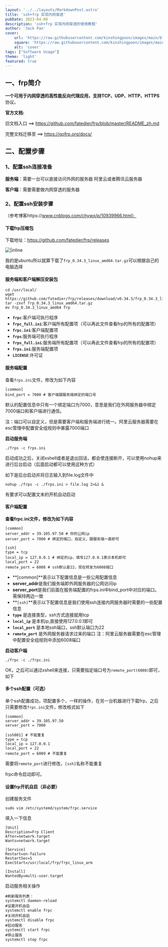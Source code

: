 ```yaml
---
layout: '../../layouts/MarkdownPost.astro'
title: 'ssh+frp 实现内网穿透'
pubDate: 2023-04-08
description: 'ssh+frp 实现内网穿透的使用教程'
author: 'Jack Pan'
cover:
    url: 'https://raw.githubusercontent.com/kinshingpoon/images/main/blog-imgs/20230409112208.png'
    square: 'https://raw.githubusercontent.com/kinshingpoon/images/main/blog-imgs/20230409112208.png'
    alt: 'cover'
tags: ["Software Usage"]
theme: 'light'
featured: true
---
```


## 一、frp简介

**一个可用于内网穿透的高性能反向代理应用，**支持**TCP、UDP、HTTP、HTTPS**协议。

**官方文档:**

旧文档入口 ==> https://github.com/fatedier/frp/blob/master/README_zh.md

完整文档迁移至 ==> https://gofrp.org/docs/

## 二、配置步骤

### 1、配置ssh连接准备

**服务端**：需要一台可以直接访问外网的服务器 阿里云或者腾讯云服务器

**客户端**：需要需要做内网穿透的服务器

### 2、配置ssh安装步骤

（参考博客https://www.cnblogs.com/chywx/p/10939966.html）

#### 下载frp压缩包

下载地址：https://github.com/fatedier/frp/releases

![|inline](https://raw.githubusercontent.com/kinshingpoon/images/main/blog-imgs/image-20220304171619936.png)

我的是ubuntu所以就算下载了`frp_0.34.3_linux_amd64.tar.gz`可以根据自己的电脑选择

#### 服务端和客户端解压安装包

```
cd /usr/local/
wget https://github.com/fatedier/frp/releases/download/v0.34.3/frp_0.34.3_linux_amd64.tar.gz
tar -zxvf frp_0.34.3_linux_amd64.tar.gz
mv frp_0.34.3_linux_amd64 frp
```

- **`frpc`**:客户端可执行程序
- **`frpc_full.ini`**:客户端所有配置项（可以再此文件查看frp的所有的配置项）
- **`frpc.ini`**:客户端配置项
- **`frps`**:服务端可执行程序
- **`frps_full.ini`**:服务端所有配置项（可以再此文件查看frp的所有的配置项）
- **`frps.ini`**:服务端配置项
- **`LICENSE`**:许可证

#### **服务端配置**

查看`frps.ini`文件，修改为如下内容

```
[common]
bind_port = 7000 # 客户端跟服务端绑定的端口号
```

默认的配置信息中只有一个绑定端口为7000，意思是我们在外网服务器中绑定7000端口和客户端进行通信。

注：端口可以自定义，但是需要客户端和服务端进行统一。阿里云服务器需要在esc管理中配置安全组规则中暴露7000端口

**启动服务端**

```
./frps -c frps.ini
```

启动成功之后，关闭xshell或者是退出回话，都会使连接断开，可以使用nohup来进行后台启动（后面启动都可以使用这种方式）

如下是后台启动并将日志输入到file.log文件中

```
nohup ./frps -c ./frps.ini > file.log 2>&1 &
```

有要求可以配置文末的开机自动启动

#### **客户端配置**

**查看frpc.ini文件，修改为如下内容**

```
[common]
server_addr = 39.105.97.50 # 你的公网ip
server_port = 7000 # 绑定的端口，自定义，跟服务端一直即可

[ssh]
type = tcp
local_ip = 127.0.0.1 # 绑定的ip，填写127.0.0.1表示本机即可
local_port = 22
remote_port = 6008 # ssh默认是22，现在转发为6008端口
```

- **[common]**表示以下配置信息是一些公用配置信息
- **server_addr**是我们服务端即外网服务器的公网访问ip
- **server_port**是我们前面在服务端配置的frps.ini中bind_port中对应的端口。需保持两边一致
- **`[ssh]`**表示以下配置信息是我们使用ssh连接内网服务器时需要的一些配置信息
- **`type`** 是连接类型，ssh方式连接就用tcp
- **`local_ip`** 是本机ip,直接使用127.0.0.1即可
- **`local_port`** 是本地ssh端口，ssh默认端口为22
- **`remote_port`** 是外网服务器请求过来的端口 注：阿里云服务器需要在esc管理中配置安全组规则中添加6008端口

**启动客户端**

```
./frpc -c ./frpc.ini
```

 OK，之后可以通过xshell来连接，只需要指定端口号为`remote_port(6008)`即可，如下

#### **多个ssh配置**（可选）

单个ssh配置成功，项配置多个，一样的操作，在另一台机器进行下载frp，之后只需要修改`frpc.ini`文件，修改格式如下

```
[common]
server_addr = 39.105.97.50
server_port = 7000

[ssh001] # 不能重复
type = tcp
local_ip = 127.0.0.1
local_port = 22
remote_port = 6009 # 不能重复
```

需要将`remote_port`进行修改，`[ssh]`名称不能重复

frpc命令启动即可。

#### **设置frp开机自启**（非必要）

创建服务文件

```
sudo vim /etc/systemd/system/frpc.service
```

填入一下信息

```
[Unit] 
Description=Frp Client 
After=network.target 
Wants=network.target 

[Service] 
Restart=on-failure 
RestartSec=5 
ExecStart=/usr/local/frp/frpc_linux_arm 

[Install] 
WantedBy=multi-user.target
```

启动服务相关操作

```
#刷新服务列表： 
systemctl daemon-reload 
#设置开机自启 
systemctl enable frpc 
#关闭开机自启 
systemctl disable frpc 
#启动服务 
systemctl start frpc 
#停止服务 
systemctl stop frpc
```



